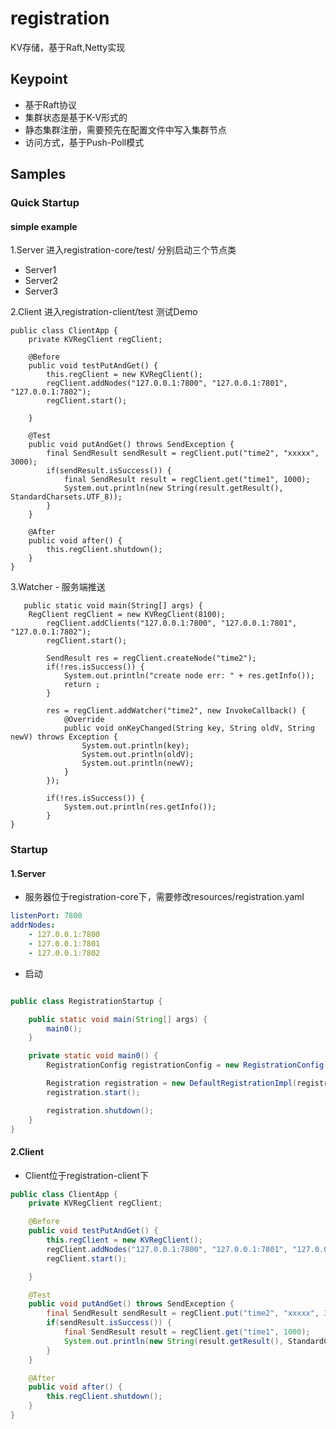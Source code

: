 # registration
KV存储，基于Raft,Netty实现

## Keypoint
- 基于Raft协议
- 集群状态是基于K-V形式的
- 静态集群注册，需要预先在配置文件中写入集群节点
- 访问方式，基于Push-Poll模式


## Samples
### Quick Startup

#### simple example
1.Server
进入registration-core/test/
分别启动三个节点类
- Server1
- Server2
- Server3

2.Client
进入registration-client/test
测试Demo
```
public class ClientApp {
    private KVRegClient regClient;

    @Before
    public void testPutAndGet() {
        this.regClient = new KVRegClient();
        regClient.addNodes("127.0.0.1:7800", "127.0.0.1:7801", "127.0.0.1:7802");
        regClient.start();

    }

    @Test
    public void putAndGet() throws SendException {
        final SendResult sendResult = regClient.put("time2", "xxxxx", 3000);
        if(sendResult.isSuccess()) {
            final SendResult result = regClient.get("time1", 1000);
            System.out.println(new String(result.getResult(), StandardCharsets.UTF_8));
        }
    }

    @After
    public void after() {
        this.regClient.shutdown();
    }
}
```
3.Watcher - 服务端推送
```
   public static void main(String[] args) {
    RegClient regClient = new KVRegClient(8100);
        regClient.addClients("127.0.0.1:7800", "127.0.0.1:7801", "127.0.0.1:7802");
        regClient.start();

        SendResult res = regClient.createNode("time2");
        if(!res.isSuccess()) {
            System.out.println("create node err: " + res.getInfo());
            return ;
        }

        res = regClient.addWatcher("time2", new InvokeCallback() {
            @Override
            public void onKeyChanged(String key, String oldV, String newV) throws Exception {
                System.out.println(key);
                System.out.println(oldV);
                System.out.println(newV);
            }
        });

        if(!res.isSuccess()) {
            System.out.println(res.getInfo());
        }
}
```

### Startup
#### 1.Server
- 服务器位于registration-core下，需要修改resources/registration.yaml
```yaml
listenPort: 7800
addrNodes:
    - 127.0.0.1:7800
    - 127.0.0.1:7801
    - 127.0.0.1:7802

```
- 启动
```java

public class RegistrationStartup {

    public static void main(String[] args) {
        main0();
    }

    private static void main0() {
        RegistrationConfig registrationConfig = new RegistrationConfig("registration.yaml");

        Registration registration = new DefaultRegistrationImpl(registrationConfig);
        registration.start();

        registration.shutdown();
    }
}

```
#### 2.Client
- Client位于registration-client下
```java
public class ClientApp {
    private KVRegClient regClient;

    @Before
    public void testPutAndGet() {
        this.regClient = new KVRegClient();
        regClient.addNodes("127.0.0.1:7800", "127.0.0.1:7801", "127.0.0.1:7802");
        regClient.start();

    }

    @Test
    public void putAndGet() throws SendException {
        final SendResult sendResult = regClient.put("time2", "xxxxx", 3000);
        if(sendResult.isSuccess()) {
            final SendResult result = regClient.get("time1", 1000);
            System.out.println(new String(result.getResult(), StandardCharsets.UTF_8));
        }
    }

    @After
    public void after() {
        this.regClient.shutdown();
    }
}
```
